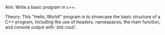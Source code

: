 Aim: Wrtie a basic program in c++.

Theory: This "Hello, World!" program is to showcase the basic structure of a C++ program, including the use of headers, namespaces, the main function, and console output with 'std::cout'.
